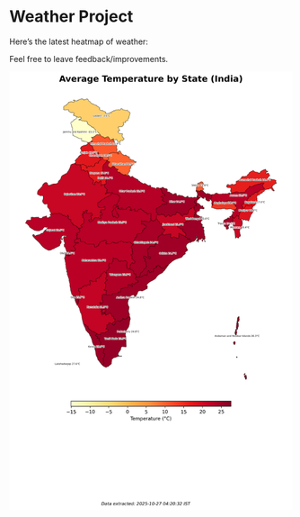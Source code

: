 # Weather Project

Here’s the latest heatmap of weather:

Feel free to leave feedback/improvements.

![India Heatmap](docs/assets/india_heatmap.png?v=FEA5BA)
